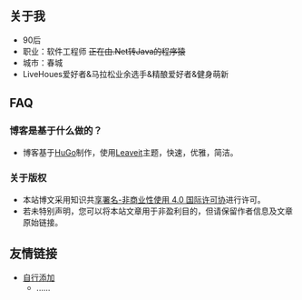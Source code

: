 ## 关于我
* 90后
* 职业：软件工程师 ~~正在由.Net转Java的程序猿~~
* 城市：春城
* LiveHoues爱好者&马拉松业余选手&精酿爱好者&健身萌新    
## FAQ
### 博客是基于什么做的？
* 博客基于[HuGo](https://gohugo.io/)制作，使用[Leaveit](https://github.com/liuzc/leaveit)主题，快速，优雅，简洁。
### 关于版权
* 本站博文采用知识共[享署名-非商业性使用 4.0 国际许可协](https://creativecommons.org/licenses/by-nc/4.0/)进行许可。
* 若未特别声明，您可以将本站文章用于非盈利目的，但请保留作者信息及文章原始链接。     
## 友情链接
* [自行添加](https://github.com/SpaceBoundR/)
    * ......